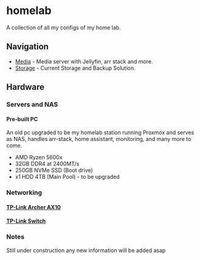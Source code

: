 # homelab
A collection of all my configs of my home lab. 

## Navigation
* [Media](https://github.com/mateuspim/homelab/tree/main/media) - Media server with Jellyfin, arr stack and more.
* [Storage](https://github.com/mateuspim/homelab/tree/main/storage) - Current Storage and Backup Solution.

## Hardware

### Servers and NAS
#### Pre-built PC
An old pc upgraded to be my homelab station running Proxmox and serves as NAS, handles arr-stack, home assistant, monitoring, and many more to come.

* AMD Ryzen 5600x
* 32GB DDR4 at 2400MT/s
* 250GB NVMe SSD (Boot drive)
* x1 HDD 4TB (Main Pool) - to be upgraded

### Networking
#### [TP-Link Archer AX10](https://www.amazon.com.br/ROTEADOR-AX1500-ARCHER-AX10-TP-LINK/dp/B07YP3T5H7?ufe=app_do%3Aamzn1.fos.25548f35-0de7-44b3-b28e-0f56f3f96147)
#### [TP-Link Switch](https://www.amazon.com.br/Switch-Gigabit-Mesa-Portas-Ls1005G/dp/B07VC68RW1?ufe=app_do%3Aamzn1.fos.6d798eae-cadf-45de-946a-f477d47705b9)

### Notes
Still under construction any new information will be added asap